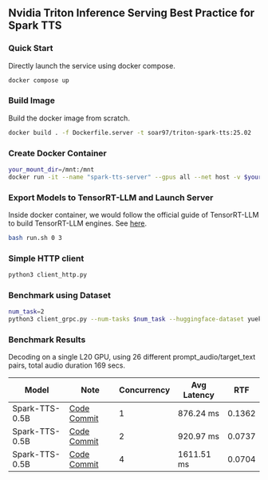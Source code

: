## Nvidia Triton Inference Serving Best Practice for Spark TTS

### Quick Start
Directly launch the service using docker compose.
```sh
docker compose up
```

### Build Image
Build the docker image from scratch. 
```sh
docker build . -f Dockerfile.server -t soar97/triton-spark-tts:25.02
```

### Create Docker Container
```sh
your_mount_dir=/mnt:/mnt
docker run -it --name "spark-tts-server" --gpus all --net host -v $your_mount_dir --shm-size=2g soar97/triton-spark-tts:25.02
```

### Export Models to TensorRT-LLM and Launch Server
Inside docker container, we would follow the official guide of TensorRT-LLM to build TensorRT-LLM engines. See [here](https://github.com/NVIDIA/TensorRT-LLM/tree/main/examples/qwen).

```sh
bash run.sh 0 3
```
### Simple HTTP client
```sh
python3 client_http.py
```

### Benchmark using Dataset
```sh
num_task=2
python3 client_grpc.py --num-tasks $num_task --huggingface-dataset yuekai/seed_tts --split-name wenetspeech4tts
```

### Benchmark Results
Decoding on a single L20 GPU, using 26 different prompt_audio/target_text pairs, total audio duration 169 secs.

| Model | Note   | Concurrency | Avg Latency     | RTF | 
|-------|-----------|-----------------------|---------|--|
| Spark-TTS-0.5B | [Code Commit](https://github.com/SparkAudio/Spark-TTS/tree/4d769ff782a868524f29e0be851ca64f8b22ebf1/runtime/triton_trtllm) | 1                   | 876.24 ms | 0.1362|
| Spark-TTS-0.5B | [Code Commit](https://github.com/SparkAudio/Spark-TTS/tree/4d769ff782a868524f29e0be851ca64f8b22ebf1/runtime/triton_trtllm) | 2                   | 920.97 ms | 0.0737|
| Spark-TTS-0.5B | [Code Commit](https://github.com/SparkAudio/Spark-TTS/tree/4d769ff782a868524f29e0be851ca64f8b22ebf1/runtime/triton_trtllm) | 4                   | 1611.51 ms | 0.0704|